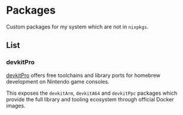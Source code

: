 # Packages

Custom packages for my system which are not in `nixpkgs`.

## List

### devkitPro

[devkitPro](https://devkitpro.org) offers free toolchains and library ports
for homebrew development on Nintendo game consoles.

This exposes the `devkitArm`, `devkitA64` and `devkitPpc` packages which
provide the full library and tooling ecosystem through official Docker images.
